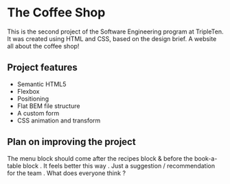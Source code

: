 # The Coffee Shop

This is the second project of the Software Engineering program at TripleTen. It was created using HTML and CSS, based on the design brief. A website all about the coffee shop!

## Project features

- Semantic HTML5
- Flexbox
- Positioning
- Flat BEM file structure
- A custom form
- CSS animation and transform

## Plan on improving the project

The menu block should come after the recipes block & before the book-a-table block . It feels better this way . Just a suggestion / recommendation for the team . What does everyone think ?
